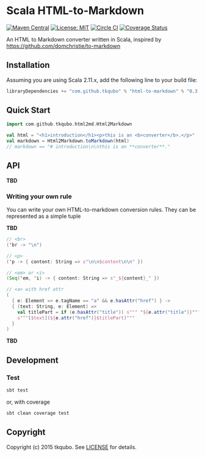 # Scala HTML-to-Markdown
[![Maven Central][maven-image]][maven-link]
[![License: MIT](http://img.shields.io/badge/license-MIT-blue.svg)](LICENSE)
[![Circle CI][circle-ci-image]][circle-ci-link]
[![Coverage Status][coveralls-image]][coveralls-link]

An HTML to Markdown converter written in Scala, inspired by https://github.com/domchristie/to-markdown

## Installation

Assuming you are using Scala 2.11.x, add the following line to your build file:

```scala
libraryDependencies += "com.github.tkqubo" % "html-to-markdown" % "0.3.0"
```

## Quick Start

```scala
import com.github.tkqubo.html2md.Html2Markdown

val html = "<h1>introduction</h1><p>this is an <b>converter</b>.</p>"
val markdown = Html2Markdown.toMarkdown(html)
// markdown == "# introduction\n\nthis is an **converter**."
```

## API

**TBD**

### Writing your own rule

You can write your own HTML-to-markdown conversion rules.  They can be represented as a simple tuple

**TBD**

```scala
// <br>
('br -> "\n")

// <p>
('p -> { content: String => s"\n\n$content\n\n" })

// <em> or <i>
(Seq('em, 'i) -> { content: String => s"_${content}_" })

// <a> with href attr
(
  { e: Element => e.tagName == "a" && e.hasAttr("href") } ->
  { (text: String, e: Element) =>
    val titlePart = if (e.hasAttr("title")) s""" "${e.attr("title")}"""" else ""
    s"""[$text](${e.attr("href")}$titlePart)"""
  }
)
```

**TBD**

## Development

### Test

```bash
sbt test
```

or, with coverage

```bash
sbt clean coverage test
```

## Copyright

Copyright (c) 2015 tkqubo. See [LICENSE](LICENSE) for details.


[maven-image]:      https://maven-badges.herokuapp.com/maven-central/com.github.tkqubo/html-to-markdown/badge.svg
[maven-link]:       https://maven-badges.herokuapp.com/maven-central/com.github.tkqubo/html-to-markdown
[circle-ci-image]:  https://img.shields.io/circleci/project/tkqubo/scala-html-to-markdown.svg
[circle-ci-link]:   https://circleci.com/gh/tkqubo/scala-html-to-markdown
[coveralls-image]:  https://coveralls.io/repos/tkqubo/scala-html-to-markdown/badge.svg?branch=master&service=github
[coveralls-link]:   https://coveralls.io/github/tkqubo/scala-html-to-markdown?branch=master
